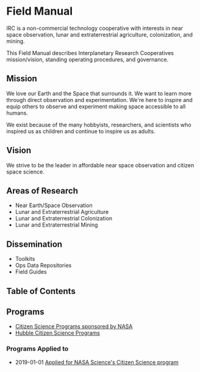 # Field Manual

IRC is a non-commercial technology cooperative with interests in near space observation, lunar and extraterrestrial agriculture, colonization, and mining.

This Field Manual describes Interplanetary Research Cooperatives mission/vision, standing operating procedures, and governance.

## Mission
We love our Earth and the Space that surrounds it. We want to learn more through direct observation and experimentation. We're here to inspire and equip others to observe and experiment making space accessible to all humans.

We exist because of the many hobbyists, researchers, and scientists who inspired us as children and continue to inspire us as adults.

## Vision
We strive to be the leader in affordable near space observation and citizen space science.

## Areas of Research
* Near Earth/Space Observation
* Lunar and Extraterrestrial Agriculture
* Lunar and Extraterrestrial Colonization
* Lunar and Extraterrestrial Mining

## Dissemination
- Toolkits
- Ops Data Repositories
- Field Guides

## Table of Contents

## Programs
- [Citizen Science Programs sponsored by NASA](https://science.nasa.gov/citizenscientists)
- [Hubble Citizen Science Programs](http://hubblesite.org/get_involved/citizen_science/)

### Programs Applied to
- 2019-01-01 [Applied for NASA Science's Citizen Science program](https://github.com/interplanetaryresearch/irc-field-manual/blob/master/programs/001-NASA-Citizen-Science.md)
